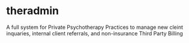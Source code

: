 # theradmin
A full system for Private Psychotherapy Practices to manage new cleint inquaries, internal client referrals, and non-insurance Third Party Billing
